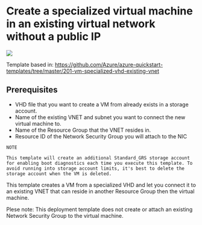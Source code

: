 # Create a specialized virtual machine in an existing virtual network without a public IP

<a href="https://azuredeploy.net/?repository=https://github.com/paratz/vm-specialized-vhd-existing-vnet" target="_blank">
    <img src="http://azuredeploy.net/deploybutton.png"/>
</a>

Template based in: https://github.com/Azure/azure-quickstart-templates/tree/master/201-vm-specialized-vhd-existing-vnet 

## Prerequisites

- VHD file that you want to create a VM from already exists in a storage account.
- Name of the existing VNET and subnet you want to connect the new virtual machine to.
- Name of the Resource Group that the VNET resides in.
- Resource ID of the Network Security Group you will attach to the NIC


```
NOTE

This template will create an additional Standard_GRS storage account for enabling boot diagnostics each time you execute this template. To avoid running into storage account limits, it's best to delete the storage account when the VM is deleted.
```

This template creates a VM from a specialized VHD and let you connect it to an existing VNET that can reside in another Resource Group then the virtual machine.

Plese note: This deployment template does not create or attach an existing Network Security Group to the virtual machine. 

